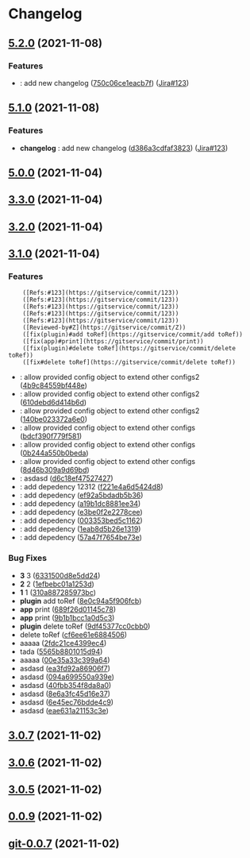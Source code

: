 # Changelog

## [5.2.0](https://gitservice/5.2.0) (2021-11-08)

### Features

 -  : add new changelog ([750c06ce1eacb7f](https://gitservice/commit/750c06ce1eacb7f8a7efebb1b3f931836a84b132))
        ([Jira#123](https://gitservice/commit/123))


## [5.1.0](https://gitservice/5.1.0) (2021-11-08)

### Features

 -  **changelog**  : add new changelog ([d386a3cdfaf3823](https://gitservice/commit/d386a3cdfaf3823c3edb65ea143a46125b8a3273))
        ([Jira#123](https://gitservice/commit/123))


## [5.0.0](https://gitservice/5.0.0) (2021-11-04)



## [3.3.0](https://gitservice/3.3.0) (2021-11-04)



## [3.2.0](https://gitservice/3.2.0) (2021-11-04)



## [3.1.0](https://gitservice/3.1.0) (2021-11-04)

### Features

        ([Refs:#123](https://gitservice/commit/123))
        ([Refs:#123](https://gitservice/commit/123))
        ([Refs:#123](https://gitservice/commit/123))
        ([Refs:#123](https://gitservice/commit/123))
        ([Refs:#123](https://gitservice/commit/123))
        ([Reviewed-by#Z](https://gitservice/commit/Z))
        ([fix(plugin)#add toRef](https://gitservice/commit/add toRef))
        ([fix(app)#print](https://gitservice/commit/print))
        ([fix(plugin)#delete toRef](https://gitservice/commit/delete toRef))
        ([fix#delete toRef](https://gitservice/commit/delete toRef))
 -  : allow provided config object to extend other configs2 ([4b9c84559bf448e](https://gitservice/commit/4b9c84559bf448ee846bee9eb45917cf2d1b9dfc))
 -  : allow provided config object to extend other configs2 ([610debd6d414b6d](https://gitservice/commit/610debd6d414b6def7dc6e8fe7a2e96624ece1d8))
 -  : allow provided config object to extend other configs2 ([140be023372a6e0](https://gitservice/commit/140be023372a6e0552079ca40d612ef616e11113))
 -  : allow provided config object to extend other configs ([bdcf390f779f581](https://gitservice/commit/bdcf390f779f581b39dd03b70821abfdd20480ef))
 -  : allow provided config object to extend other configs ([0b244a550b0beda](https://gitservice/commit/0b244a550b0beda5702320e82926ff5200737b96))
 -  : allow provided config object to extend other configs ([8d46b309a9d69bd](https://gitservice/commit/8d46b309a9d69bd641d193666ecc0ae8c5610404))
 -  : asdasd ([d6c18ef47527427](https://gitservice/commit/d6c18ef47527427d6d9ccf974c8a4c6075231c09))
 -  : add depedency 12312 ([f221e4a6d5424d8](https://gitservice/commit/f221e4a6d5424d83b0ddd00b2dbd101b75339829))
 -  : add depedency ([ef92a5bdadb5b36](https://gitservice/commit/ef92a5bdadb5b36f6609292fe8a28e7d0425f110))
 -  : add depedency ([a19b1dc8881ee34](https://gitservice/commit/a19b1dc8881ee34c15268ab9ee3a688650d8b091))
 -  : add depedency ([e3be0f2e2278cee](https://gitservice/commit/e3be0f2e2278cee4fffa0f7d74c50dc389877a40))
 -  : add depedency ([003353bed5c1162](https://gitservice/commit/003353bed5c116237e7cf1b61d6a53a7cb7c394a))
 -  : add depedency ([1eab8d5b26e1319](https://gitservice/commit/1eab8d5b26e1319f0f49b0e4c91fb85bcb7add33))
 -  : add depedency ([57a47f7654be73e](https://gitservice/commit/57a47f7654be73e9894c01bb15d26d093d5a71e9))

### Bug Fixes

 -  **3**  3 ([6331500d8e5dd24](https://gitservice/commit/6331500d8e5dd2489d451b91f9437b82e346187b))
 -  **2**  2 ([1efbebc01a1253d](https://gitservice/commit/1efbebc01a1253dd137540027c7103e032e73579))
 -  **1**  1 ([310a887285973bc](https://gitservice/commit/310a887285973bc6749b8a383799cf249e2db605))
 -  **plugin**  add toRef ([8e0c94a5f906fcb](https://gitservice/commit/8e0c94a5f906fcb2a1ac015570efd1430b127d10))
 -  **app**  print ([689f26d01145c78](https://gitservice/commit/689f26d01145c78d3ef2db4a1bdfba1546332cde))
 -  **app**  print ([9b1b1bcc1a0d5c3](https://gitservice/commit/9b1b1bcc1a0d5c3a8b55facb701648b8ddcf01de))
 -  **plugin**  delete toRef ([9df45377cc0cbb0](https://gitservice/commit/9df45377cc0cbb0a74f8943ecbdb36a16192db92))
 -  delete toRef ([cf6ee61e6884506](https://gitservice/commit/cf6ee61e688450668be2de219a8121d009cffd02))
 -  aaaaa ([2fdc21ce4399ec4](https://gitservice/commit/2fdc21ce4399ec44f5cc34bfccb2177419fa4184))
 -  tada ([5565b8801015d94](https://gitservice/commit/5565b8801015d9499917b28a7a10acccd9fe9fe8))
 -  aaaaa ([00e35a33c399a64](https://gitservice/commit/00e35a33c399a642c0934f374ba9b8be260202d4))
 -  asdasd ([ea3fd92a86906f7](https://gitservice/commit/ea3fd92a86906f772e2374fa3294efa2535445ed))
 -  asdasd ([094a699550a939e](https://gitservice/commit/094a699550a939e1175437a8830b9da77f5b5e40))
 -  asdasd ([40fbb354f8da8a0](https://gitservice/commit/40fbb354f8da8a0aea4bba5a2e92e7b3f6822500))
 -  asdasd ([8e6a3fc45d16e37](https://gitservice/commit/8e6a3fc45d16e373b8c96b5dbca1d51340f6f043))
 -  asdasd ([6e45ec76bdde4c9](https://gitservice/commit/6e45ec76bdde4c964c7879d41e82f947449dd952))
 -  asdasd ([eae631a21153c3e](https://gitservice/commit/eae631a21153c3ea730b984927d0f20ac4f1a42d))

## [3.0.7](https://gitservice/3.0.7) (2021-11-02)



## [3.0.6](https://gitservice/3.0.6) (2021-11-02)



## [3.0.5](https://gitservice/3.0.5) (2021-11-02)



## [0.0.9](https://gitservice/0.0.9) (2021-11-02)



## [git-0.0.7](https://gitservice/git-0.0.7) (2021-11-02)



